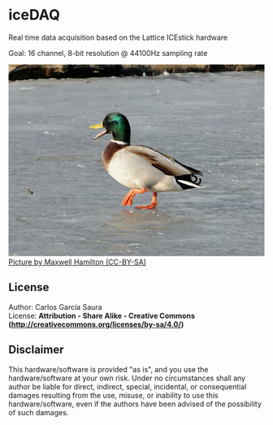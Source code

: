 # iceDAQ
Real time data acquisition based on the Lattice ICEstick hardware

Goal: 16 channel, 8-bit resolution @ 44100Hz sampling rate


![](pictures/iceduck_byMaxwellHamilton.jpg)  
[Picture by Maxwell Hamilton (CC-BY-SA)](https://www.flickr.com/photos/mualphachi/6960160767)  


License  
--
Author: Carlos García Saura  
License: **Attribution - Share Alike - Creative Commons (<http://creativecommons.org/licenses/by-sa/4.0/>)**  

Disclaimer  
--
This hardware/software is provided "as is", and you use the hardware/software at your own risk. Under no circumstances shall any author be liable for direct, indirect, special, incidental, or consequential damages resulting from the use, misuse, or inability to use this hardware/software, even if the authors have been advised of the possibility of such damages.  

